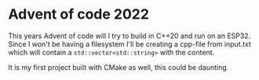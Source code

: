 Advent of code 2022
=====

This years Advent of code will I try to build in C++20 and run on an ESP32. Since I won't be having a filesystem I'll be creating a cpp-file from input.txt which will contain a `std::vector<std::string>` with the content.

It is my first project built with CMake as well, this could be daunting.
